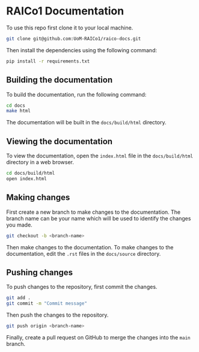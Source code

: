 # RAICo1 Documentation

To use this repo first clone it to your local machine.

```bash
git clone git@github.com:UoM-RAICo1/raico-docs.git
```

Then install the dependencies using the following command:

```bash
pip install -r requirements.txt
```


## Building the documentation

To build the documentation, run the following command:

```bash
cd docs
make html
```

The documentation will be built in the `docs/build/html` directory.

## Viewing the documentation

To view the documentation, open the `index.html` file in the `docs/build/html` directory in a web browser.

```bash
cd docs/build/html
open index.html
```

## Making changes

First create a new branch to make changes to the documentation. The branch name can be your name which will be used to identify the changes you made.

```bash
git checkout -b <branch-name>
```

Then make changes to the documentation.
To make changes to the documentation, edit the `.rst` files in the `docs/source` directory. 

## Pushing changes

To push changes to the repository, first commit the changes.

```bash
git add .
git commit -m "Commit message"
```

Then push the changes to the repository.

```bash
git push origin <branch-name>
```

Finally, create a pull request on GitHub to merge the changes into the `main` branch.

```



